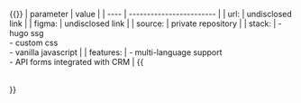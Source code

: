 ---
---
{{<table class="mono">}}
| parameter | value |
| ---- | ------------------------ |
| url: | undisclosed link |
| figma: | undisclosed link |
| source: | private repository |
| stack: | - hugo ssg<br>- custom css<br>- vanilla javascript |
| features: | - multi-language support<br>- API forms integrated with CRM |
{{</table>}}